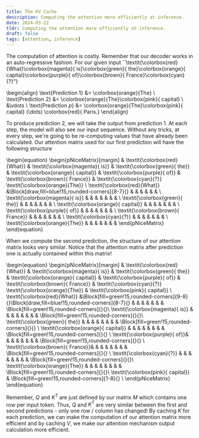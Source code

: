 ```yaml
---
title: The KV Cache
description: Computing the attention more efficiently at inference. 
date: 2024-03-22
tldr: Computing the attention more efficiently at inference. 
draft: false
tags: [attention, inference] 
---
```


The computation of attention is costly. Remember that our decoder works in an auto-regressive fashion. For our given input ``\textit{\colorbox{red}{What}\colorbox{magenta}{ is}\colorbox{green}{ the}\colorbox{orange}{ capital}\colorbox{purple}{ of}\colorbox{brown}{ France}\colorbox{cyan}{?}"}

\begin{align}
    \text{Prediction 1} &= \colorbox{orange}{The} \\
    \text{Prediction 2} &= \colorbox{orange}{The}\colorbox{pink}{ capital} \\
    &\vdots \\
    \text{Prediction $p$} &= \colorbox{orange}{The}\colorbox{pink}{ capital} (\dots) \colorbox{red}{ Paris.}
\end{align}

To produce prediction $2$, we will take the output from prediction $1$. At each step, the model will also see our input sequence. Without any tricks, at every step, we're going to be re-computing values that have already been calculated. Our attention matrix used for our first prediction will have the following structure

\begin{equation}
\begin{pNiceMatrix}[margin]
    & \textit{\colorbox{red}{What}} & \textit{\colorbox{magenta}{ is}} & \textit{\colorbox{green}{ the}} & \textit{\colorbox{orange}{ capital}} & \textit{\colorbox{purple}{ of}} & \textit{\colorbox{brown}{ France}} & \textit{\colorbox{cyan}{?}} \textit{\colorbox{orange}{The}} \\ 
    \textit{\colorbox{red}{What}} &\Block[draw,fill=blue!15,rounded-corners]{8-7}{} & & & & & & \\ 
    \textit{\colorbox{magenta}{ is}}  & & & & & & & \\ 
    \textit{\colorbox{green}{ the}} & & & & & & & \\ 
    \textit{\colorbox{orange}{ capital}} & & & & & & & \\ 
    \textit{\colorbox{purple}{ of}} & & & & & & & \\ 
    \textit{\colorbox{brown}{ France}} & & & & & & & \\ 
    \textit{\colorbox{cyan}{?}} & & & & & & & \\
    \textit{\colorbox{orange}{The}} & & & & & & & 
\end{pNiceMatrix}  
\end{equation}

When we compute the second prediction, the structure of our attention matrix looks very similar. Notice that the attention matrix after prediction one is actually contained within this matrix! 

\begin{equation}
\begin{pNiceMatrix}[margin]    & \textit{\colorbox{red}{What}} & \textit{\colorbox{magenta}{ is}} & \textit{\colorbox{green}{ the}} & \textit{\colorbox{orange}{ capital}} & \textit{\colorbox{purple}{ of}} & \textit{\colorbox{brown}{ France}} & \textit{\colorbox{cyan}{?}} \textit{\colorbox{orange}{The}} & \textit{\colorbox{pink}{ capital}} \\ 
    \textit{\colorbox{red}{What}} &\Block[fill=green!15,rounded-corners]{9-8}{}\Block[draw,fill=blue!15,rounded-corners]{8-7}{} & & & & & & & \Block[fill=green!15,rounded-corners]{}{}\\ \textit{\colorbox{magenta}{ is}}  & & & & & & & & \Block[fill=green!15,rounded-corners]{}{}\\ \textit{\colorbox{green}{ the}} & & & & & & & & \Block[fill=green!15,rounded-corners]{}{} \\ \textit{\colorbox{orange}{ capital}} & & & & & & & & \Block[fill=green!15,rounded-corners]{}{} \\ \textit{\colorbox{purple}{ of}}& & & & & & & & \Block[fill=green!15,rounded-corners]{}{} \\ \textit{\colorbox{brown}{ France}}& & & & & & & & \Block[fill=green!15,rounded-corners]{}{} \\ \textit{\colorbox{cyan}{?}} & & & & & & & & \Block[fill=green!15,rounded-corners]{}{}\\
    \textit{\colorbox{orange}{The}} & & & & & & & & \Block[fill=green!15,rounded-corners]{}{}\\ \textit{\colorbox{pink}{ capital}} & \Block[fill=green!15,rounded-corners]{1-8}{} \\
\end{pNiceMatrix}    
\end{equation}

Remember, $Q$ and $K^T$ are just defined by our matrix $M$ which contains one row per input token. Thus, $Q$ and $K^T$ are very similar between the first and second predictions - only one row / column has changed! By caching $K$ for each prediction, we can make the computation of our attention matrix more efficient and by caching $V$, we make our attention mechanism output calculation more efficient. 
